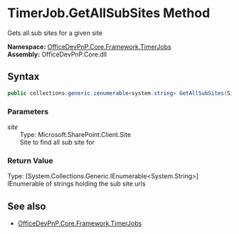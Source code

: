 # TimerJob.GetAllSubSites Method  
Gets all sub sites for a given site  

**Namespace:** [OfficeDevPnP.Core.Framework.TimerJobs](OfficeDevPnP.Core.Framework.TimerJobs.md)  
**Assembly:** OfficeDevPnP.Core.dll  
## Syntax
```C#
public collections.generic.ienumerable<system.string> GetAllSubSites(Site site)
```
### Parameters
*site*  
&emsp;&emsp;Type: Microsoft.SharePoint.Client.Site  
&emsp;&emsp;Site to find all sub site for  
  
### Return Value
Type: [System.Collections.Generic.IEnumerable<System.String>]  
IEnumerable of strings holding the sub site urls

## See also
- [OfficeDevPnP.Core.Framework.TimerJobs](OfficeDevPnP.Core.Framework.TimerJobs.md)
